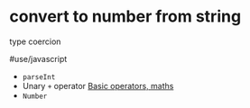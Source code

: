 # convert to number from string
type coercion

#use/javascript
* `parseInt`
* Unary `+` operator [Basic operators, maths](https://javascript.info/operators#numeric-conversion-unary)
* `Number`
